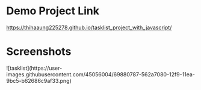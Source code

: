 # Demo Project Link
https://thihaaung225278.github.io/tasklist_project_with_javascript/

<h1>Screenshots</h1>
![tasklist](https://user-images.githubusercontent.com/45056004/69880787-562a7080-12f9-11ea-9bc5-b62686c9af33.png)
